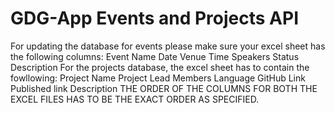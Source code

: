 # GDG-App Events and Projects API
For updating the database for events please make sure your excel sheet has the following columns:
Event Name
Date
Venue
Time
Speakers
Status
Description
For the projects database, the excel sheet has to contain the fowllowing:
Project Name
Project Lead
Members
Language
GitHub Link
Published link
Description
THE ORDER OF THE COLUMNS FOR BOTH THE EXCEL FILES HAS TO BE THE EXACT ORDER AS SPECIFIED.	    
